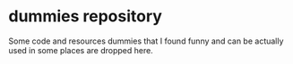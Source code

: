 # dummies repository
Some code and resources dummies that I found funny and can be actually used in some places are dropped here.

